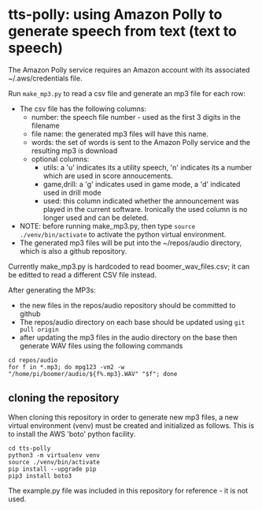 # tts-polly: using Amazon Polly to generate speech from text (text to speech)

The Amazon Polly service requires an Amazon account with its associated ~/.aws/credentials file.

Run ```make_mp3.py``` to read a csv file and generate an mp3 file for each row:
- The csv file has the following columns:
  - number: the speech file number - used as the first 3 digits in the filename
  - file name: the generated mp3 files will have this name.
  - words: the set of words is sent to the Amazon Polly service and the resulting mp3 is download
  - optional columns:
    - utils: a 'u' indicates its a utility speech, 'n' indicates its a number which are used in score annoucements.
    - game,drill: a 'g' indicates used in game mode, a 'd' indicated used in drill mode
    - used: this column indicated whether the announcement was played in the current software. Ironically the used column is no longer used and can be deleted.
- NOTE: before running make_mp3.py, then type ```source ./venv/bin/activate``` to activate the python virtual environment.
- The generated mp3 files will be put into the ~/repos/audio directory, which is also a github repository.

Currently make_mp3.py is hardcoded to read boomer_wav_files.csv; it can be editted to read a different CSV file instead.

After generating the MP3s:
  - the new files in the repos/audio repository should be committed to github
  - The repos/audio directory on each base should be updated using ```git pull origin```
  - after updating the mp3 files in the audio directory on the base then generate WAV files using the following commands
```
cd repos/audio
for f in *.mp3; do mpg123 -vm2 -w "/home/pi/boomer/audio/${f%.mp3}.WAV" "$f"; done
```

## cloning the repository
When cloning this repository in order to generate new mp3 files, a new virtual environment (venv) must be created and initialized as follows.  This is to install the AWS 'boto' python facility.
```
cd tts-polly
python3 -m virtualenv venv
source ./venv/bin/activate
pip install --upgrade pip
pip3 install boto3
```

The example.py file was included in this repository for reference - it is not used.
